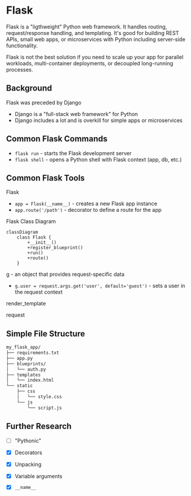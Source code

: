 # Flask

Flask is a "ligthweight" Python web framework. It handles routing, request/response handling, and templating. It's good for building REST APIs, small web apps, or microservices with Python including server-side functionality.

Flask is not the best solution if you need to scale up your app for parallel workloads, multi-container deployments, or decoupled long-running processes.

## Background

Flask was preceded by Django
- Django is a "full-stack web framework" for Python
- Django includes a lot and is overkill for simple apps or microservices

## Common Flask Commands

- `flask run` - starts the Flask development server
- `flask shell` - opens a Python shell with Flask context (app, db, etc.)

## Common Flask Tools

Flask
- `app = Flask(__name__)` - creates a new Flask app instance
- `app.route('/path')` - decorator to define a route for the app

Flask Class Diagram

```mermaid
classDiagram
    class Flask {
        +__init__()
        +register_blueprint()
        +run()
        +route()
    }
```

g - an object that provides request-specific data
- `g.user = request.args.get('user', default='guest')` - sets a user in the request context

render_template

request

## Simple File Structure

```bash
my_flask_app/
├── requirements.txt
├── app.py
├── blueprints/
│   └── auth.py
├── templates
│   └── index.html
└── static
    ├── css
    │   └── style.css
    └── js
        └── script.js
```

## Further Research

- [ ] "Pythonic"

- [x] Decorators
- [x] Unpacking
- [x] Variable arguments
- [x] `__name__`